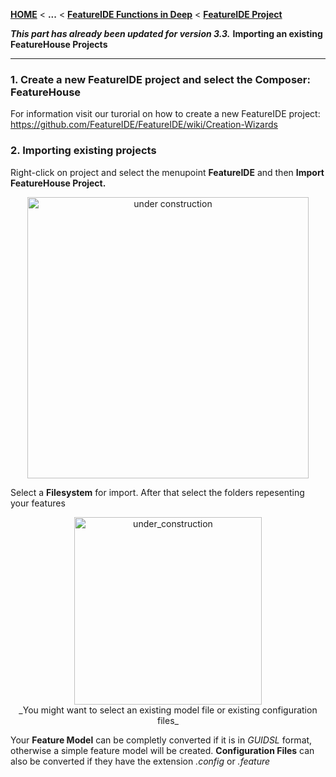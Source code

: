 <!-- Breadcrumb -->
[**HOME**](https://github.com/FeatureIDE/FeatureIDE/wiki) < **...** < [**FeatureIDE Functions in Deep**](https://github.com/FeatureIDE/FeatureIDE/wiki/FeatureIDE-Functions-in-Deep) < [**FeatureIDE Project**](https://github.com/FeatureIDE/FeatureIDE/wiki/FeatureIDE-Project)

<!-- Introduction -->
_**This part has already been updated for version 3.3.**_ 
**Importing an existing FeatureHouse Projects** 

<!-- Content -->

***

### 1. Create a **new FeatureIDE project** and select the Composer: FeatureHouse

For information visit our turorial on how to create a new FeatureIDE project: https://github.com/FeatureIDE/FeatureIDE/wiki/Creation-Wizards

### 2. Importing existing projects
Right-click on project and select the menupoint **FeatureIDE** and then **Import FeatureHouse Project.**

<td width="350px"> <p align="center">
<img height="450px" alt="under construction" src="https://raw.githubusercontent.com/wiki/FeatureIDE/FeatureIDE/Assets/FeatureHouseImport/FeatureIDEmenu.png">
</p></td>

Select a **Filesystem** for import. After that select the folders repesenting your features<br>

<td width="200px"><p align="center">
<img height="300" alt="under_construction" src="https://raw.githubusercontent.com/wiki/FeatureIDE/FeatureIDE/Assets/FeatureHouseImport/ImportDialog.png">
<br>_You might want to select an existing model file or existing configuration files_
</p></td>

Your **Feature Model** can be completly converted if it is in _GUIDSL_ format, otherwise a simple feature model will be created.
**Configuration Files** can also be converted if they have the extension _.config_ or _.feature_




